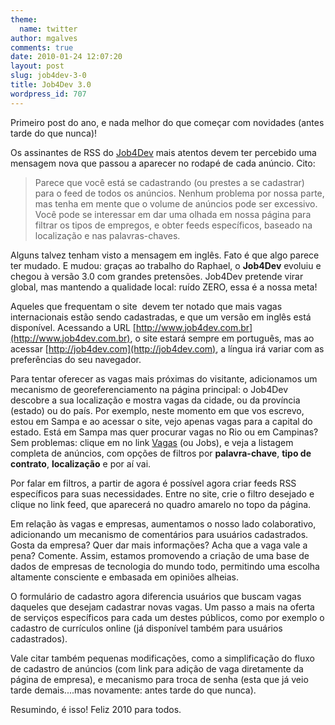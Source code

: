 ```yaml
---
theme:
  name: twitter
author: mgalves
comments: true
date: 2010-01-24 12:07:20
layout: post
slug: job4dev-3-0
title: Job4Dev 3.0
wordpress_id: 707
---
```


Primeiro post do ano, e nada melhor do que começar com novidades (antes tarde do que nunca)!

Os assinantes de RSS do [Job4Dev](http://job4dev.com) mais atentos devem ter percebido uma mensagem nova que passou a aparecer no rodapé de cada anúncio. Cito:


> Parece que você está se cadastrando (ou prestes a se cadastrar) para o feed de todos os anúncios. Nenhum problema por nossa parte, mas tenha em mente que o volume de anúncios pode ser excessivo. Você pode se interessar em dar uma olhada em nossa página para filtrar os tipos de empregos, e obter feeds específicos, baseado na localização e nas palavras-chaves.


Alguns talvez tenham visto a mensagem em inglês. Fato é que algo parece ter mudado. E mudou: graças ao trabalho do Raphael, o **Job4Dev** evoluiu e chegou à versão 3.0 com grandes pretensões. Job4Dev pretende virar global, mas mantendo a qualidade local: ruído ZERO, essa é a nossa meta!

Aqueles que frequentam o site  devem ter notado que mais vagas internacionais estão sendo cadastradas, e que um versão em inglês está disponível. Acessando a URL [http://www.job4dev.com.br](http://www.job4dev.com.br), o site estará sempre em português, mas ao acessar [http://job4dev.com](http://job4dev.com), a língua irá variar com as preferências do seu navegador.

Para tentar oferecer as vagas mais próximas do visitante, adicionamos um mecanismo de georeferenciamento na página principal: o Job4Dev descobre a sua localização e mostra vagas da cidade, ou da província (estado) ou do país. Por exemplo, neste momento em que vos escrevo, estou em Sampa e ao acessar o site, vejo apenas vagas para a capital do estado. Está em Sampa mas quer procurar vagas no Rio ou em Campinas? Sem problemas: clique em no link [Vagas](http://job4dev.com/jobs) (ou Jobs), e veja a listagem completa de anúncios, com opções de filtros por **palavra-chave**, **tipo de contrato**, **localização** e por aí vai.

Por falar em filtros, a partir de agora é possível agora criar feeds RSS específicos para suas necessidades. Entre no site, crie o filtro desejado e clique no link feed, que aparecerá no quadro amarelo no topo da página.

Em relação às vagas e empresas, aumentamos o nosso lado colaborativo, adicionando um mecanismo de comentários para usuários cadastrados. Gosta da empresa? Quer dar mais informações? Acha que a vaga vale a pena? Comente. Assim, estamos promovendo a criação de uma base de dados de empresas de tecnologia do mundo todo, permitindo uma escolha altamente consciente e embasada em opiniões alheias.

O formulário de cadastro agora diferencia usuários que buscam vagas daqueles que desejam cadastrar novas vagas. Um passo a mais na oferta de serviços específicos para cada um destes públicos, como por exemplo o cadastro de currículos online (já disponível também para usuários cadastrados).

Vale citar também pequenas modificações, como a simplificação do fluxo de cadastro de anúncios (com link para adição de vaga diretamente da página de empresa), e mecanismo para troca de senha (esta que já veio tarde demais....mas novamente: antes tarde do que nunca).

Resumindo, é isso! Feliz 2010 para todos.
